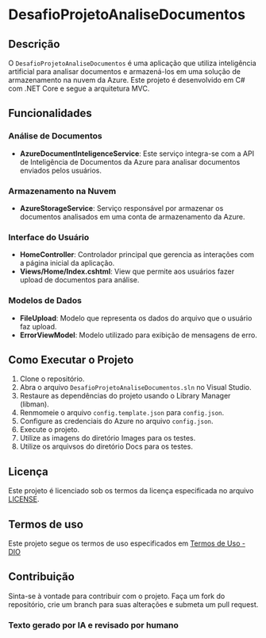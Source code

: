 # DesafioProjetoAnaliseDocumentos

## Descrição
O `DesafioProjetoAnaliseDocumentos` é uma aplicação que utiliza inteligência artificial para analisar documentos e armazená-los em uma solução de armazenamento na nuvem da Azure. Este projeto é desenvolvido em C# com .NET Core e segue a arquitetura MVC.

## Funcionalidades

### Análise de Documentos
- **AzureDocumentInteligenceService**: Este serviço integra-se com a API de Inteligência de Documentos da Azure para analisar documentos enviados pelos usuários.

### Armazenamento na Nuvem
- **AzureStorageService**: Serviço responsável por armazenar os documentos analisados em uma conta de armazenamento da Azure.

### Interface do Usuário
- **HomeController**: Controlador principal que gerencia as interações com a página inicial da aplicação.
- **Views/Home/Index.cshtml**: View que permite aos usuários fazer upload de documentos para análise.

### Modelos de Dados
- **FileUpload**: Modelo que representa os dados do arquivo que o usuário faz upload.
- **ErrorViewModel**: Modelo utilizado para exibição de mensagens de erro.

## Como Executar o Projeto
1. Clone o repositório.
2. Abra o arquivo `DesafioProjetoAnaliseDocumentos.sln` no Visual Studio.
3. Restaure as dependências do projeto usando o Library Manager (libman).
4. Renmomeie o arquivo `config.template.json` para `config.json`.
5. Configure as credenciais do Azure no arquivo `config.json`.
6. Execute o projeto.
7. Utilize as imagens do diretório Images para os testes.
8. Utilize os arquivsos do diretório Docs para os testes.

## Licença
Este projeto é licenciado sob os termos da licença especificada no arquivo [LICENSE](LICENSE).

## Termos de uso
Este projeto segue os termos de uso especificados em [Termos de Uso - DIO](https://app.dio.me/terms/)

## Contribuição
Sinta-se à vontade para contribuir com o projeto. Faça um fork do repositório, crie um branch para suas alterações e submeta um pull request.

### Texto gerado por IA e revisado por humano
